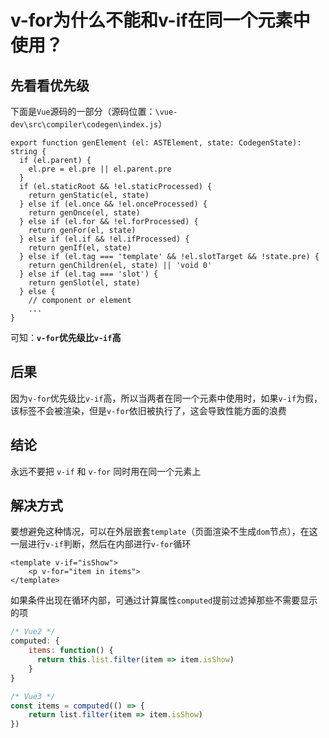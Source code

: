 # v-for为什么不能和v-if在同一个元素中使用？

## 先看看优先级

下面是`Vue`源码的一部分（源码位置：`\vue-dev\src\compiler\codegen\index.js`）

```ts{9-12}
export function genElement (el: ASTElement, state: CodegenState): string {
  if (el.parent) {
    el.pre = el.pre || el.parent.pre
  }
  if (el.staticRoot && !el.staticProcessed) {
    return genStatic(el, state)
  } else if (el.once && !el.onceProcessed) {
    return genOnce(el, state)
  } else if (el.for && !el.forProcessed) {
    return genFor(el, state)
  } else if (el.if && !el.ifProcessed) {
    return genIf(el, state)
  } else if (el.tag === 'template' && !el.slotTarget && !state.pre) {
    return genChildren(el, state) || 'void 0'
  } else if (el.tag === 'slot') {
    return genSlot(el, state)
  } else {
    // component or element
    ...
}
```

可知：**`v-for`优先级比`v-if`高**

## 后果

因为`v-for`优先级比`v-if`高，所以当两者在同一个元素中使用时，如果`v-if`为假，该标签不会被渲染，但是`v-for`依旧被执行了，这会导致性能方面的浪费

## 结论

永远不要把 `v-if` 和 `v-for` 同时用在同一个元素上

## 解决方式

要想避免这种情况，可以在外层嵌套`template`（页面渲染不生成`dom`节点），在这一层进行`v-if`判断，然后在内部进行`v-for`循环

```vue
<template v-if="isShow">
    <p v-for="item in items">
</template>
```

如果条件出现在循环内部，可通过计算属性`computed`提前过滤掉那些不需要显示的项

```js
/* Vue2 */
computed: {
    items: function() {
      return this.list.filter(item => item.isShow)
    }
}

/* Vue3 */
const items = computed(() => {
    return list.filter(item => item.isShow)
})
```
